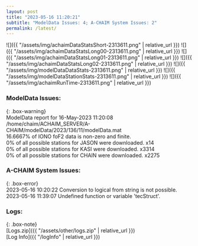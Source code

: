 ```yaml
---
layout: post
title: "2023-05-16 11:20:21"
subtitle: "ModelData Issues: 4; A-CHAIM System Issues: 2"
permalink: /latest/
---
```


![]({{ "/assets/img/achaimDataStatsShort-2313611.png" | relative_url }})
![]({{ "/assets/img/achaimDataStatsLong00-2313611.png" | relative_url }})
![]({{ "/assets/img/achaimDataStatsLong01-2313611.png" | relative_url }})
![]({{ "/assets/img/achaimDataStatsLong02-2313611.png" | relative_url }})
![]({{ "/assets/img/modelDataDataStats-2313611.png" | relative_url }})
![]({{ "/assets/img/modelDataStationStats-2313611.png" | relative_url }})
![]({{ "/assets/img/achaimRunTime-2313611.png" | relative_url }})


### ModelData Issues:  
  
{: .box-warning}  
 ModelData report for 16-May-2023 11:20:08   
 /home/chaim/ACHAIM_SERVER/A-CHAIM/modelData/2023/136/11/modelData.mat   
 16.6667% of IONO foF2 data is non-zero and finite.   
 0% of all possible stations for JASON were downloaded. x14   
 0% of all possible stations for KASI were downloaded. x3314   
 0% of all possible stations for CHAIN were downloaded. x2275   
  
### A-CHAIM System Issues:  
  
{: .box-error}  
2023-05-16 10:20:22 Conversion to logical from string is not possible.  
2023-05-16 11:39:07 Undefined function or variable 'tecStruct'.  

### Logs:  
  
{: .box-note}  
[Logs.zip]({{ "/assets/other/logs.zip" | relative_url }})  
[Log Info]({{ "/logInfo" | relative_url }})  
